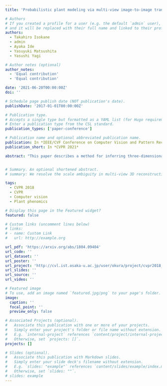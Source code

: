 ```yaml
---
title: 'Probabilistic plant modeling via multi-view image-to-image translation'

# Authors
# If you created a profile for a user (e.g. the default `admin` user), write the username (folder name) here
# and it will be replaced with their full name and linked to their profile.
authors:
  - Takahiro Isokane
  - admin
  - Ayaka Ide
  - Yasuyuki Matsushita
  - Yasushi Yagi

# Author notes (optional)
author_notes:
  - 'Equal contribution'
  - 'Equal contribution'

date: '2021-06-20T00:00:00Z'
doi: ''

# Schedule page publish date (NOT publication's date).
publishDate: '2017-01-01T00:00:00Z'

# Publication type.
# Accepts a single type but formatted as a YAML list (for Hugo requirements).
# Enter a publication type from the CSL standard.
publication_types: ['paper-conference']

# Publication name and optional abbreviated publication name.
publication: In *IEEE/CVF Conference on Computer Vision and Pattern Recognition (CVPR 2021)*
publication_short: In *CVPR 2021*

abstract: "This paper describes a method for inferring three-dimensional (3D) plant branch structures that are hidden under leaves from multi-view observations. Unlike previous geometric approaches that heavily rely on the visibility of the branches or use parametric branching models, our method makes statistical inferences of branch structures in a probabilistic framework. By inferring the probability of branch existence using a Bayesian extension of image-to-image translation applied to each of multi-view images, our method generates a probabilistic plant 3D model, which represents the 3D branching pattern that cannot be directly observed. Experiments demonstrate the usefulness of the proposed approach in generating convincing branch structures in comparison to prior approaches."


# Summary. An optional shortened abstract.
# summary: We resolve the scale ambiguity in multi-view 3D reconstruction with dual-pixel imaging. 

tags:
  - CVPR 2018
  - CVPR
  - Computer vision
  - Plant phenomics

# Display this page in the Featured widget?
featured: false 

# Custom links (uncomment lines below)
# links:
# - name: Custom Link
#   url: http://example.org

url_pdf: 'https://arxiv.org/abs/1804.09404'
url_code: ''
url_dataset: ''
url_poster: ''
url_project: 'http://cvl.ist.osaka-u.ac.jp/user/okura/project/cvpr2018_plant.html'
url_slides: ''
url_source: ''
url_video: ''

# Featured image
# To use, add an image named `featured.jpg/png` to your page's folder.
image:
  caption: ''
  focal_point: ''
  preview_only: false

# Associated Projects (optional).
#   Associate this publication with one or more of your projects.
#   Simply enter your project's folder or file name without extension.
#   E.g. `internal-project` references `content/project/internal-project/index.md`.
#   Otherwise, set `projects: []`.
projects: []

# Slides (optional).
#   Associate this publication with Markdown slides.
#   Simply enter your slide deck's filename without extension.
#   E.g. `slides: "example"` references `content/slides/example/index.md`.
#   Otherwise, set `slides: ""`.
# slides: example
---
```


<!-- {{% callout note %}}
Click the _Cite_ button above to demo the feature to enable visitors to import publication metadata into their reference management software.
{{% /callout %}}

{{% callout note %}}
Create your slides in Markdown - click the _Slides_ button to check out the example.
{{% /callout %}}

Add the publication's **full text** or **supplementary notes** here. You can use rich formatting such as including [code, math, and images](https://docs.hugoblox.com/content/writing-markdown-latex/). -->
